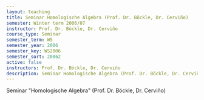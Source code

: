 ```yaml
---
layout: teaching
title: Seminar Homologische Algebra (Prof. Dr. Böckle, Dr. Cerviño)
semester: Winter term 2006/07
instructor: Prof. Dr. Böckle, Dr. Cerviño
course_type: Seminar
semester_term: WS
semester_year: 2006
semester_key: WS2006
semester_sort: 20062
active: false
instructors: Prof. Dr. Böckle, Dr. Cerviño
description: Seminar Homologische Algebra (Prof. Dr. Böckle, Dr. Cerviño)
---
```


Seminar "Homologische Algebra" (Prof. Dr. Böckle, Dr. Cerviño)

